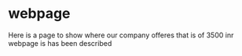 # webpage
Here is a page to show where our company offeres that is of 3500 inr webpage is has been described
